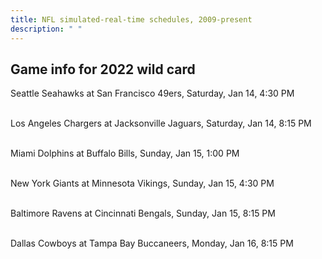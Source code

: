 ```yaml
---
title: NFL simulated-real-time schedules, 2009-present
description: " "
---
```


## Game info for 2022 wild card
Seattle Seahawks at San Francisco 49ers, Saturday, Jan 14, 4:30 PM

<br/>Los Angeles Chargers at Jacksonville Jaguars, Saturday, Jan 14, 8:15 PM

<br/>Miami Dolphins at Buffalo Bills, Sunday, Jan 15, 1:00 PM

<br/>New York Giants at Minnesota Vikings, Sunday, Jan 15, 4:30 PM

<br/>Baltimore Ravens at Cincinnati Bengals, Sunday, Jan 15, 8:15 PM

<br/>Dallas Cowboys at Tampa Bay Buccaneers, Monday, Jan 16, 8:15 PM

